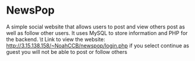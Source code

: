 # NewsPop
A simple social website that allows users to post and view others post as well as follow other users. It uses MySQL to store information and PHP for the backend. \t
Link to view the website: http://3.15.138.158/~NoahCCB/newspop/login.php if you select continue as guest you will not be able to post or follow others
